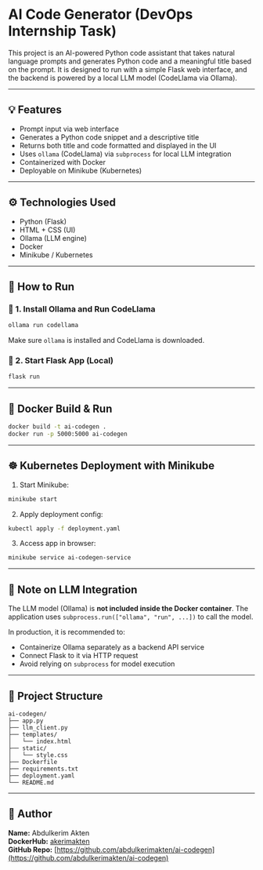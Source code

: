 # AI Code Generator (DevOps Internship Task)

This project is an AI-powered Python code assistant that takes natural language prompts and generates Python code and a meaningful title based on the prompt. It is designed to run with a simple Flask web interface, and the backend is powered by a local LLM model (CodeLlama via Ollama).

---

## 💡 Features

- Prompt input via web interface
- Generates a Python code snippet and a descriptive title
- Returns both title and code formatted and displayed in the UI
- Uses `ollama` (CodeLlama) via `subprocess` for local LLM integration
- Containerized with Docker
- Deployable on Minikube (Kubernetes)

---

## ⚙️ Technologies Used

- Python (Flask)
- HTML + CSS (UI)
- Ollama (LLM engine)
- Docker
- Minikube / Kubernetes

---

## 🚀 How to Run

### 🔹 1. Install Ollama and Run CodeLlama

```bash
ollama run codellama
```

Make sure `ollama` is installed and CodeLlama is downloaded.

### 🔹 2. Start Flask App (Local)

```bash
flask run
```

---

## 🐳 Docker Build & Run

```bash
docker build -t ai-codegen .
docker run -p 5000:5000 ai-codegen
```

---

## ☸️ Kubernetes Deployment with Minikube

1. Start Minikube:

```bash
minikube start
```

2. Apply deployment config:

```bash
kubectl apply -f deployment.yaml
```

3. Access app in browser:

```bash
minikube service ai-codegen-service
```

---

## 📌 Note on LLM Integration

The LLM model (Ollama) is **not included inside the Docker container**. The application uses `subprocess.run(["ollama", "run", ...])` to call the model.

In production, it is recommended to:
- Containerize Ollama separately as a backend API service
- Connect Flask to it via HTTP request
- Avoid relying on `subprocess` for model execution

---

## 📁 Project Structure

```
ai-codegen/
├── app.py
├── llm_client.py
├── templates/
│   └── index.html
├── static/
│   └── style.css
├── Dockerfile
├── requirements.txt
├── deployment.yaml
└── README.md
```

---

## 👤 Author

**Name:** Abdulkerim Akten  
**DockerHub:** [akerimakten](https://hub.docker.com/u/akerimakten)  
**GitHub Repo:** [https://github.com/abdulkerimakten/ai-codegen](https://github.com/abdulkerimakten/ai-codegen)
